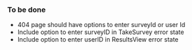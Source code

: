 ### To be done
- 404 page should have options to enter surveyId or user Id
- Include option to enter surveyID in TakeSurvey error state
- Include option to enter userID in ResultsView error state